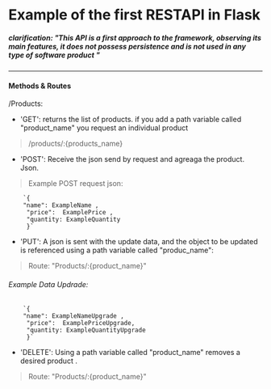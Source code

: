 # Example of the first RESTAPI in Flask

#####  **clarification: "This API is a first approach to the framework, observing its main features, it does not possess persistence and is not used in any type of software product "**

------------


#### Methods & Routes
/Products:
- 'GET':  returns the list of products. if you add a path variable called "product_name" you request an individual product 
>/products/:{products_name}
- 'POST': Receive the json send by request and agreaga the product. Json.
>Example POST request json:
>
		`{
		"name": ExampleName ,
		 "price":  ExamplePrice ,
		 "quantity: ExampleQuantity
		 }`
		 
- 'PUT': A json is sent with the update data, and the object to be updated is referenced using a path variable called "produc_name":
> Route:  "Products/:{product_name}"
###### 		Example Data Updrade:

		`{
		"name": ExampleNameUpgrade ,
		 "price":  ExamplePriceUpgrade,
		 "quantity: ExampleQuantityUpgrade
		 }`

- 'DELETE': Using a path variable called "product_name" removes a desired product .
> Route:  "Products/:{product_name}"
